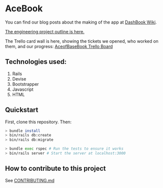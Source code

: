 # AceBook

You can find our blog posts about the making of the app at [DashBook Wiki](https://github.com/mattfreeman-london/acebook-AceofBaseBook/wiki). 

[The engineering project outline is here.](https://github.com/makersacademy/course/tree/master/engineering_projects/rails)

The Trello card wall is here, showing the tickets we opened, who worked on them, and our progress: [AceofBaseBook Trello Board](https://trello.com/b/1n7U2LI3/aceofbasebook)

## Technologies used:

1. Rails
2. Devise
3. Bootstrapper
4. Javascript
5. HTML

## Quickstart

First, clone this repository. Then:

```bash
> bundle install
> bin/rails db:create
> bin/rails db:migrate

> bundle exec rspec # Run the tests to ensure it works
> bin/rails server # Start the server at localhost:3000
```

## How to contribute to this project
See [CONTRIBUTING.md](CONTRIBUTING.md)
